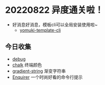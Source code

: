 <!--
 * @Desc: 
 * @Author: 曾茹菁
 * @Date: 2022-08-22 09:17:11
 * @LastEditors: 曾茹菁
 * @LastEditTime: 2022-08-22 15:02:10
-->
# 20220822 异度通关啦！
- 好消息好消息，模板cli可以全局安装使用啦~
  - [yomuki-template-cli](https://www.npmjs.com/package/yomuki-template-cli)
## 今日收集
- [debug](https://www.npmjs.com/package/debug)
- [chalk](https://www.npmjs.com/package/chalk)  终端颜色
- [gradient-string](https://www.npmjs.com/package/gradient-string) 渐变字符串
- [Enquirer](https://www.npmjs.com/package/enquirer)  一个时尚好看的命令行提示